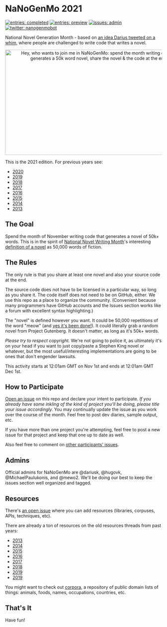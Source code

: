 # NaNoGenMo 2021

[![entries: completed][~completed]](https://github.com/NaNoGenMo/2021/issues?q=label%3Acompleted)
[![entries: preview][~preview]](https://github.com/NaNoGenMo/2021/issues?q=label%3Apreview)
[![issues: admin][~admin]](https://github.com/NaNoGenMo/2021/issues?q=label%3Aadmin)
[![twitter: nanogenmobot][~twitter]](https://twitter.com/nanogenmobot)

[~completed]: https://img.shields.io/badge/entries-completed-0e8a16.svg
[~preview]: https://img.shields.io/badge/entries-preview-c5def5.svg
[~admin]: https://img.shields.io/badge/issues-admin-fef2c0.svg
[~twitter]: https://img.shields.io/badge/twitter-NaNoGenMoBot-00aced.svg?logo=twitter

National Novel Generation Month - based on [an idea Darius tweeted on a whim](https://twitter.com/tinysubversions/status/396305662000775168), where people are challenged to write code that writes a novel.

<p align="center"><a href="https://twitter.com/tinysubversions/status/396305662000775168"><img src="https://nanogenmo.github.io/tweet.png" width="600" height="338" alt="Hey, who wants to join me in NaNoGenMo: spend the month writing code that generates a 50k word novel, share the novel & the code at the end"></a></p>


This is the 2021 edition. For previous years see:

* [2020](https://github.com/NaNoGenMo/2020)
* [2019](https://github.com/NaNoGenMo/2019)
* [2018](https://github.com/NaNoGenMo/2018)
* [2017](https://github.com/NaNoGenMo/2017)
* [2016](https://github.com/NaNoGenMo/2016)
* [2015](https://github.com/dariusk/NaNoGenMo-2015)
* [2014](https://github.com/dariusk/NaNoGenMo-2014)
* [2013](https://github.com/dariusk/NaNoGenMo)

## The Goal

Spend the month of November writing code that generates a novel of 50k+ words. This is in the spirit of [National Novel Writing Month](http://nanowrimo.org/)'s interesting [definition of a novel](https://nanowrimo.uservoice.com/knowledgebase/articles/329132-why-50-000-words-and-how-do-you-define-novel) as 50,000 words of fiction.

## The Rules

The only rule is that you share at least one novel and also your source code at the end.

The source code does not have to be licensed in a particular way, so long as you share it. The code itself does not need to be on GitHub, either. We use this repo as a place to organize the community. (Convenient because many programmers have GitHub accounts and the Issues section works like a forum with excellent syntax highlighting.)

The "novel" is defined however you want. It could be 50,000 repetitions of the word "meow" (and [yes it's been done!](https://github.com/dariusk/NaNoGenMo-2014/issues/50)). It could literally grab a random novel from Project Gutenberg. It doesn't matter, as long as it's 50k+ words.

_Please try to respect copyright._ We're not going to police it, as ultimately it's on your head if you want to just copy/paste a Stephen King novel or whatever, but the most useful/interesting implementations are going to be ones that don't engender lawsuits.

This activity starts at 12:01am GMT on Nov 1st and ends at 12:01am GMT Dec 1st.

## How to Participate

[Open an issue](../../issues/new) on this repo and declare your intent to participate. _If you already have some inkling of the kind of project you'll be doing, please title your issue accordingly._ You may continually update the issue as you work over the course of the month. Feel free to post dev diaries, sample output, etc.

If you have more than one project you're attempting, feel free to post a new issue for that project and keep that one up to date as well.

Also feel free to comment on [other participants' issues](../../issues).

## Admins

Official admins for NaNoGenMo are @dariusk, @hugovk, @MichaelPaulukonis, and @mewo2. We'll be doing our best to keep the issues section well organized and tagged.

## Resources

There's [an open issue](../../issues/1) where you can add resources (libraries, corpuses, APIs, techniques, etc).

There are already a ton of resources on the old resources threads from past years:

* [2013](https://github.com/dariusk/NaNoGenMo/issues/11)
* [2014](https://github.com/dariusk/nanogenmo-2014/issues/1)
* [2015](https://github.com/dariusk/NaNoGenMo-2015/issues/1)
* [2016](https://github.com/NaNoGenMo/2016/issues/1)
* [2017](https://github.com/NaNoGenMo/2017/issues/1)
* [2018](https://github.com/NaNoGenMo/2018/issues/1)
* [2019](https://github.com/NaNoGenMo/2019/issues/1)
* [2019](https://github.com/NaNoGenMo/2020/issues/1)

You might want to check out [corpora](https://github.com/dariusk/corpora), a repository of public domain lists of things: animals, foods, names, occupations, countries, etc.

## That's It

Have fun!
